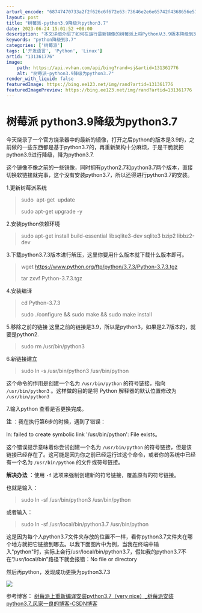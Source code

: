 ```yaml
---
arturl_encode: "68747470733a2f2f626c6f672e63:73646e2e6e65742f4368656e57656e48616f48616f48616f2f:61727469636c652f64657461696c732f313331333631373736"
layout: post
title: "树莓派-python3.9降级为python3.7"
date: 2023-06-24 15:01:52 +08:00
description: "本文详细介绍了如何在运行最新镜像的树莓派上将Python从3.9版本降级到3.7。首先，更新系统并安"
keywords: "python降级到3.7"
categories: ['树莓派']
tags: ['开发语言', 'Python', 'Linux']
artid: "131361776"
image:
    path: https://api.vvhan.com/api/bing?rand=sj&artid=131361776
    alt: "树莓派-python3.9降级为python3.7"
render_with_liquid: false
featuredImage: https://bing.ee123.net/img/rand?artid=131361776
featuredImagePreview: https://bing.ee123.net/img/rand?artid=131361776
---
```


# 树莓派 python3.9降级为python3.7

今天烧录了一个官方烧录器中的最新的镜像，打开之后python的版本是3.9的，之前做的一些东西都是基于python3.7的，再重新架构十分麻烦，于是干脆就把python3.9进行降级，降为python3.7.

这个镜像不像之前的一些镜像，同时拥有python2.7和python3.7两个版本，直接切换软链接就完事，这个没有安装python3.7，所以还得进行python3.7的安装。

1.更新树莓派系统

> sudo  apt-get  update
>
> sudo apt-get upgrade -y

2.安装python依赖环境

> sudo apt-get install build-essential libsqlite3-dev sqlite3 bzip2 libbz2-dev

3.下载python3.7.3版本进行解压，这里你要用什么版本就下载什么版本即可。

> wget https://www.python.org/ftp/python/3.7.3/Python-3.7.3.tgz
>
> tar zxvf Python-3.7.3.tgz

4.安装编译

> cd Python-3.7.3
>
> sudo ./configure && sudo make && sudo make install

5.移除之前的链接 这里之前的链接是3.9，所以是python3，如果是2.7版本的，就要是python2.

> sudo rm /usr/bin/python3

6.新链接建立

> sudo ln -s /usr/bin/python3 /usr/bin/python

这个命令的作用是创建一个名为
`/usr/bin/python`
的符号链接，指向
`/usr/bin/python3`
。这样做的目的是将 Python 解释器的默认位置修改为
`/usr/bin/python3`

7.输入python 查看是否更换完成。

**注**
：我在执行第6步的时候，遇到了错误：

ln: failed to create symbolic link '/usr/bin/python': File exists。

这个错误提示意味着你尝试创建一个名为
`/usr/bin/python`
的符号链接，但是该链接已经存在了。这可能是因为你之前已经运行过这个命令，或者你的系统中已经有一个名为
`/usr/bin/python`
的文件或符号链接。

**解决办法**
：使用
`-f`
选项来强制创建新的符号链接，覆盖原有的符号链接。

也就是输入：

> sudo ln -sf /usr/bin/python3 /usr/bin/python

或者输入：

> sudo ln -sf /usr/local/bin/python3.7 /usr/bin/python

这是因为每个人python3.7文件夹存放的位置不一样，看你python3.7文件夹在哪个地方就把它链接到哪去。以我下面图片中为例，当我在终端中输入"python"时，实际上会行/usr/local/bin/python3.7，假如我的python3.7不在“/usr/local/bin”路径下就会报错：No file or directory

然后再python，发现成功更换为python3.7.3

![](https://i-blog.csdnimg.cn/blog_migrate/7c675ca6b4be10c8a868f43514b78689.png)

参考博客：
[树莓派上重新编译安装python3.7（very nice）_树莓派安装python3.7_风家一良的博客-CSDN博客](https://blog.csdn.net/qq_41204553/article/details/122291666 "树莓派上重新编译安装python3.7（very nice）_树莓派安装python3.7_风家一良的博客-CSDN博客")